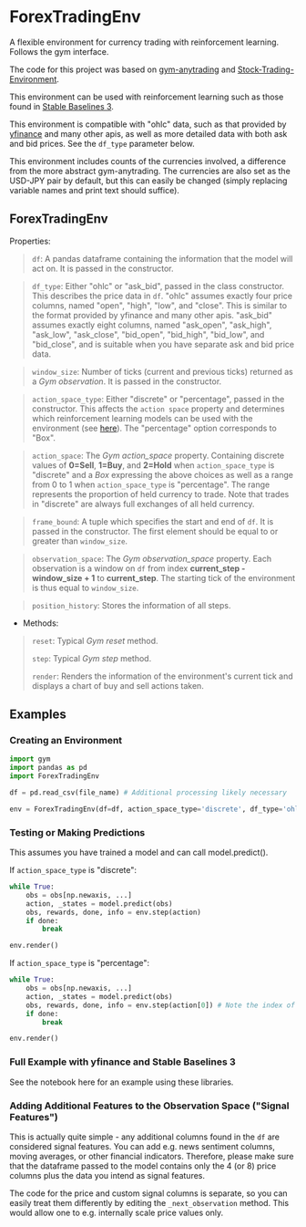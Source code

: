 # ForexTradingEnv
A flexible environment for currency trading with reinforcement learning. Follows the gym interface.

The code for this project was based on [gym-anytrading](https://github.com/AminHP/gym-anytrading) and [Stock-Trading-Environment](https://github.com/notadamking/Stock-Trading-Environment).

This environment can be used with reinforcement learning such as those found in [Stable Baselines 3](https://stable-baselines3.readthedocs.io/en/master/).

This environment is compatible with "ohlc" data, such as that provided by [yfinance](https://github.com/ranaroussi/yfinance) and many other apis, as well as more detailed data with both ask and bid prices. See the `df_type` parameter below.

This environment includes counts of the currencies involved, a difference from the more abstract gym-anytrading. The currencies are also set as the USD-JPY pair by default, but this can easily be changed (simply replacing variable names and print text should suffice).

## ForexTradingEnv

Properties:

> `df`: A pandas dataframe containing the information that the model will act on. It is passed in the constructor.

> `df_type`: Either "ohlc" or "ask_bid", passed in the class constructor. This describes the price data in `df`. "ohlc" assumes exactly four price columns, named "open", "high", "low", and "close". This is similar to the format provided by yfinance and many other apis. "ask_bid" assumes exactly eight columns, named "ask_open", "ask_high", "ask_low", "ask_close", "bid_open", "bid_high", "bid_low", and "bid_close", and is suitable when you have separate ask and bid price data.

> `window_size`: Number of ticks (current and previous ticks) returned as a *Gym observation*. It is passed in the constructor.

> `action_space_type`: Either "discrete" or "percentage", passed in the constructor. This affects the `action space` property and determines which reinforcement learning models can be used with the environment (see [here](https://stable-baselines3.readthedocs.io/en/master/guide/algos.html)). The "percentage" option corresponds to "Box".

> `action_space`: The *Gym action_space* property. Containing discrete values of **0=Sell**, **1=Buy**, and **2=Hold** when `action_space_type` is "discrete" and a *Box* expressing the above choices as well as a range from 0 to 1 when `action_space_type` is "percentage". The range represents the proportion of held currency to trade. Note that trades in "discrete" are always full exchanges of all held currency.

> `frame_bound`: A tuple which specifies the start and end of `df`. It is passed in the constructor. The first element should be equal to or greater than `window_size`.

> `observation_space`: The *Gym observation_space* property. Each observation is a window on `df` from index **current_step - window_size + 1** to **current_step**. The starting tick of the environment is thus equal to `window_size`. 

> `position_history`: Stores the information of all steps.

* Methods:
> `reset`: Typical *Gym reset* method.
>
> `step`: Typical *Gym step* method.
>
> `render`: Renders the information of the environment's current tick and displays a chart of buy and sell actions taken.

## Examples

### Creating an Environment

```python
import gym
import pandas as pd
import ForexTradingEnv

df = pd.read_csv(file_name) # Additional processing likely necessary

env = ForexTradingEnv(df=df, action_space_type='discrete', df_type='ohlc', window_size=5, frame_bound=(5, len(df)))
```

### Testing or Making Predictions

This assumes you have trained a model and can call model.predict().

If `action_space_type` is "discrete":

```python
while True: 
    obs = obs[np.newaxis, ...]
    action, _states = model.predict(obs)
    obs, rewards, done, info = env.step(action)
    if done:
        break

env.render()
```

If `action_space_type` is "percentage":

```python
while True: 
    obs = obs[np.newaxis, ...]
    action, _states = model.predict(obs)
    obs, rewards, done, info = env.step(action[0]) # Note the index of [0]
    if done:
        break

env.render()
```

### Full Example with yfinance and Stable Baselines 3

See the notebook here for an example using these libraries.

### Adding Additional Features to the Observation Space ("Signal Features")

This is actually quite simple - any additional columns found in the `df` are considered signal features. You can add e.g. news sentiment columns, moving averages, or other financial indicators. Therefore, please make sure that the dataframe passed to the model contains only the 4 (or 8) price columns plus the data you intend as signal features.

The code for the price and custom signal columns is separate, so you can easily treat them differently by editing the `_next_observation` method. This would allow one to e.g. internally scale price values only.
